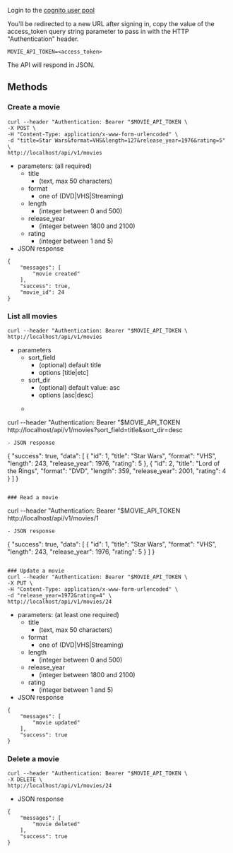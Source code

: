 Login to the [cognito user pool](https://cklewin-movieapi.auth.us-east-1.amazoncognito.com/login?response_type=token&client_id=6m57a4f066hr7mt51pier2ui8s&redirect_uri=https%3A%2F%2Fcklewin-movieapi.auth.us-east-1.amazoncognito.com%2F)

You'll be redirected to a new URL after signing in, copy the value of the access_token query string parameter to pass in with the HTTP "Authentication" header.

`MOVIE_API_TOKEN=<access_token>`

The API will respond in JSON.

## Methods
### Create a movie
```
curl --header "Authentication: Bearer "$MOVIE_API_TOKEN \
-X POST \
-H "Content-Type: application/x-www-form-urlencoded" \
-d "title=Star Wars&format=VHS&length=127&release_year=1976&rating=5" \
http://localhost/api/v1/movies
```
- parameters: (all required)
  - title
    - (text, max 50 characters)
  - format
    - one of (DVD|VHS|Streaming)
  - length
    - (integer between 0 and 500)
  - release_year
    - (integer between 1800 and 2100)
  - rating
    - (integer between 1 and 5)
- JSON response
```
{
    "messages": [
        "movie created"
    ],
    "success": true,
    "movie_id": 24
}
```

### List all movies
```
curl --header "Authentication: Bearer "$MOVIE_API_TOKEN \
http://localhost/api/v1/movies
```
- parameters
  - sort_field
    - \(optional) default title
    - options [title|etc]
  - sort_dir
    - \(optional) default value: asc
    - options [asc|desc]
  - ```
curl --header "Authentication: Bearer "$MOVIE_API_TOKEN \
http://localhost/api/v1/movies?sort_field=title&sort_dir=desc
```
- JSON response
```
{
    "success": true,
    "data": [
        {
            "id": 1,
            "title": "Star Wars",
            "format": "VHS",
            "length": 243,
            "release_year": 1976,
            "rating": 5
        },
        {
            "id": 2,
            "title": "Lord of the Rings",
            "format": "DVD",
            "length": 359,
            "release_year": 2001,
            "rating": 4
        }
    ]
}
```

### Read a movie
```
curl --header "Authentication: Bearer "$MOVIE_API_TOKEN \
http://localhost/api/v1/movies/1
```
- JSON response
```
{
    "success": true,
    "data": [
        {
            "id": 1,
            "title": "Star Wars",
            "format": "VHS",
            "length": 243,
            "release_year": 1976,
            "rating": 5
        }
    ]
}
```

### Update a movie
curl --header "Authentication: Bearer "$MOVIE_API_TOKEN \
-X PUT \
-H "Content-Type: application/x-www-form-urlencoded" \
-d "release_year=1972&rating=4" \
http://localhost/api/v1/movies/24
```
- parameters: (at least one required)
  - title
    - (text, max 50 characters)
  - format
    - one of (DVD|VHS|Streaming)
  - length
    - (integer between 0 and 500)
  - release_year
    - (integer between 1800 and 2100)
  - rating
    - (integer between 1 and 5)
- JSON response
```
{
    "messages": [
        "movie updated"
    ],
    "success": true
}
```

### Delete a movie
```
curl --header "Authentication: Bearer "$MOVIE_API_TOKEN \
-X DELETE \
http://localhost/api/v1/movies/24
```
- JSON response
```
{
    "messages": [
        "movie deleted"
    ],
    "success": true
}
```
